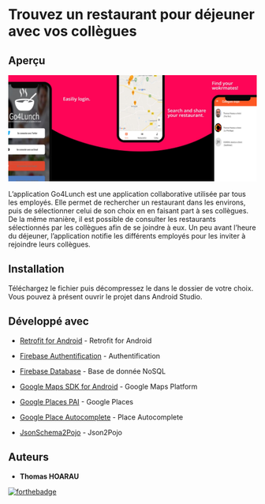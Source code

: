 # Trouvez un restaurant pour déjeuner avec vos collègues

## Aperçu

![start image](https://github.com/hoaraut35/P7/blob/main/blob/forgithubp7.png)

L’application Go4Lunch est une application collaborative utilisée par tous les employés. Elle permet de rechercher un restaurant dans les environs, puis de sélectionner celui de son choix en en faisant part à ses collègues. De la même manière, il est possible de consulter les restaurants sélectionnés par les collègues afin de se joindre à eux. Un peu avant l’heure du déjeuner, l’application notifie les différents employés pour les inviter à rejoindre leurs collègues.

## Installation

Téléchargez le fichier puis décompressez le dans le dossier de votre choix.
Vous pouvez à présent ouvrir le projet dans Android Studio.

## Développé avec

* [Retrofit for Android](https://square.github.io/retrofit/) - Retrofit for Android

* [Firebase Authentification](https://firebase.google.com/) - Authentification
* [Firebase Database](https://firebase.google.com/) - Base de donnée NoSQL

* [Google Maps SDK for Android](https://developers.google.com/maps/documentation/android-sdk/start?hl=fr) - Google Maps Platform
* [Google Places PAI](https://cloud.google.com/maps-platform/places?hl=fr) - Google Places
* [Google Place Autocomplete](https://developers.google.com/maps/documentation/places/android-sdk/autocomplete#get_place_predictions_programmatically) - Place Autocomplete

* [JsonSchema2Pojo](https://www.jsonschema2pojo.org/) - Json2Pojo

## Auteurs

* **Thomas HOARAU** 

[![forthebadge](http://forthebadge.com/images/badges/built-with-love.svg)](http://forthebadge.com) 


